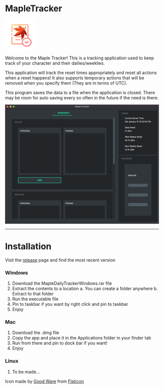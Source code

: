 # MapleTracker 

<img src="OS_Icons/Icon1024_windows.png" width="100" height="100">

Welcome to the Maple Tracker! This is a tracking application used to keep track of your character and their dailies/weeklies. 

This application will track the reset times appropriately and reset all actions when a reset happens! It also supports temporary actions that will be removed when you specify them (They are in terms of UTC).

This program saves the data to a file when the application is closed. There may be room for auto saving every so often in the future if the need is there. 

![tracker](application.png)

---

# Installation
Visit the [release](https://github.com/BryceCallender/MapleTracker/releases/tag/v1) page and find the most recent version

### Windows
1. Download the MapleDailyTrackerWindows.rar file
2. Extract the contents to a location
    a. You can create a folder anywhere
    b. Extract to that folder
3. Run the executable file
4. Pin to taskbar if you want by right click and pin to taskbar
5. Enjoy
### Mac
1. Download the .dmg file
2. Copy the app and place it in the Applications folder in your finder tab
3. Run from there and pin to dock bar if you want!
4. Enjoy
### Linux
1. To be made...

Icon made by [Good Ware](https://www.flaticon.com/authors/good-ware) from [Flaticon](https://www.flaticon.com/)
